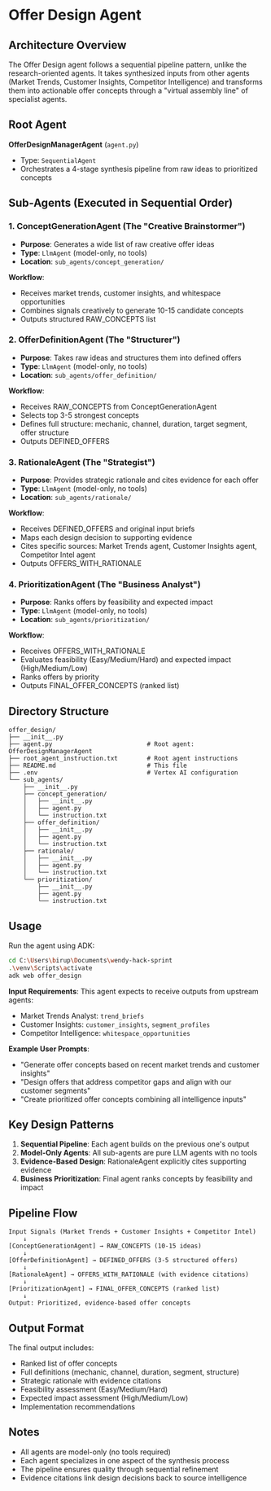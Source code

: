 # Offer Design Agent

## Architecture Overview

The Offer Design agent follows a sequential pipeline pattern, unlike the research-oriented agents. It takes synthesized inputs from other agents (Market Trends, Customer Insights, Competitor Intelligence) and transforms them into actionable offer concepts through a "virtual assembly line" of specialist agents.

## Root Agent

**OfferDesignManagerAgent** (`agent.py`)
- Type: `SequentialAgent`
- Orchestrates a 4-stage synthesis pipeline from raw ideas to prioritized concepts

## Sub-Agents (Executed in Sequential Order)

### 1. ConceptGenerationAgent (The "Creative Brainstormer")
- **Purpose**: Generates a wide list of raw creative offer ideas
- **Type**: `LlmAgent` (model-only, no tools)
- **Location**: `sub_agents/concept_generation/`

**Workflow**:
- Receives market trends, customer insights, and whitespace opportunities
- Combines signals creatively to generate 10-15 candidate concepts
- Outputs structured RAW_CONCEPTS list

### 2. OfferDefinitionAgent (The "Structurer")
- **Purpose**: Takes raw ideas and structures them into defined offers
- **Type**: `LlmAgent` (model-only, no tools)
- **Location**: `sub_agents/offer_definition/`

**Workflow**:
- Receives RAW_CONCEPTS from ConceptGenerationAgent
- Selects top 3-5 strongest concepts
- Defines full structure: mechanic, channel, duration, target segment, offer structure
- Outputs DEFINED_OFFERS

### 3. RationaleAgent (The "Strategist")
- **Purpose**: Provides strategic rationale and cites evidence for each offer
- **Type**: `LlmAgent` (model-only, no tools)
- **Location**: `sub_agents/rationale/`

**Workflow**:
- Receives DEFINED_OFFERS and original input briefs
- Maps each design decision to supporting evidence
- Cites specific sources: Market Trends agent, Customer Insights agent, Competitor Intel agent
- Outputs OFFERS_WITH_RATIONALE

### 4. PrioritizationAgent (The "Business Analyst")
- **Purpose**: Ranks offers by feasibility and expected impact
- **Type**: `LlmAgent` (model-only, no tools)
- **Location**: `sub_agents/prioritization/`

**Workflow**:
- Receives OFFERS_WITH_RATIONALE
- Evaluates feasibility (Easy/Medium/Hard) and expected impact (High/Medium/Low)
- Ranks offers by priority
- Outputs FINAL_OFFER_CONCEPTS (ranked list)

## Directory Structure

```
offer_design/
├── __init__.py
├── agent.py                          # Root agent: OfferDesignManagerAgent
├── root_agent_instruction.txt        # Root agent instructions
├── README.md                         # This file
├── .env                              # Vertex AI configuration
└── sub_agents/
    ├── __init__.py
    ├── concept_generation/
    │   ├── __init__.py
    │   ├── agent.py
    │   └── instruction.txt
    ├── offer_definition/
    │   ├── __init__.py
    │   ├── agent.py
    │   └── instruction.txt
    ├── rationale/
    │   ├── __init__.py
    │   ├── agent.py
    │   └── instruction.txt
    └── prioritization/
        ├── __init__.py
        ├── agent.py
        └── instruction.txt
```

## Usage

Run the agent using ADK:

```bash
cd C:\Users\birup\Documents\wendy-hack-sprint
.\venv\Scripts\activate
adk web offer_design
```

**Input Requirements**:
This agent expects to receive outputs from upstream agents:
- Market Trends Analyst: `trend_briefs`
- Customer Insights: `customer_insights`, `segment_profiles`
- Competitor Intelligence: `whitespace_opportunities`

**Example User Prompts**:
- "Generate offer concepts based on recent market trends and customer insights"
- "Design offers that address competitor gaps and align with our customer segments"
- "Create prioritized offer concepts combining all intelligence inputs"

## Key Design Patterns

1. **Sequential Pipeline**: Each agent builds on the previous one's output
2. **Model-Only Agents**: All sub-agents are pure LLM agents with no tools
3. **Evidence-Based Design**: RationaleAgent explicitly cites supporting evidence
4. **Business Prioritization**: Final agent ranks concepts by feasibility and impact

## Pipeline Flow

```
Input Signals (Market Trends + Customer Insights + Competitor Intel)
    ↓
[ConceptGenerationAgent] → RAW_CONCEPTS (10-15 ideas)
    ↓
[OfferDefinitionAgent] → DEFINED_OFFERS (3-5 structured offers)
    ↓
[RationaleAgent] → OFFERS_WITH_RATIONALE (with evidence citations)
    ↓
[PrioritizationAgent] → FINAL_OFFER_CONCEPTS (ranked list)
    ↓
Output: Prioritized, evidence-based offer concepts
```

## Output Format

The final output includes:
- Ranked list of offer concepts
- Full definitions (mechanic, channel, duration, segment, structure)
- Strategic rationale with evidence citations
- Feasibility assessment (Easy/Medium/Hard)
- Expected impact assessment (High/Medium/Low)
- Implementation recommendations

## Notes

- All agents are model-only (no tools required)
- Each agent specializes in one aspect of the synthesis process
- The pipeline ensures quality through sequential refinement
- Evidence citations link design decisions back to source intelligence

